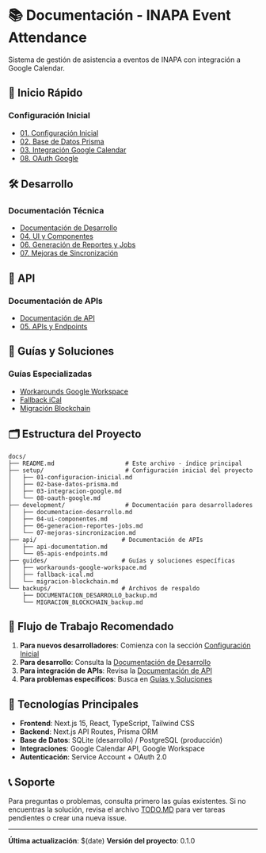 # 📚 Documentación - INAPA Event Attendance

Sistema de gestión de asistencia a eventos de INAPA con integración a Google Calendar.

## 🚀 Inicio Rápido

### Configuración Inicial
- [01. Configuración Inicial](./setup/01-configuracion-inicial.md)
- [02. Base de Datos Prisma](./setup/02-base-datos-prisma.md)
- [03. Integración Google Calendar](./setup/03-integracion-google.md)
- [08. OAuth Google](./setup/08-oauth-google.md)

## 🛠️ Desarrollo

### Documentación Técnica
- [Documentación de Desarrollo](./development/documentacion-desarrollo.md)
- [04. UI y Componentes](./development/04-ui-componentes.md)
- [06. Generación de Reportes y Jobs](./development/06-generacion-reportes-jobs.md)
- [07. Mejoras de Sincronización](./development/07-mejoras-sincronizacion.md)

## 🔌 API

### Documentación de APIs
- [Documentación de API](./api/api-documentation.md)
- [05. APIs y Endpoints](./api/05-apis-endpoints.md)

## 📖 Guías y Soluciones

### Guías Especializadas
- [Workarounds Google Workspace](./guides/workarounds-google-workspace.md)
- [Fallback iCal](./guides/fallback-ical.md)
- [Migración Blockchain](./guides/migracion-blockchain.md)

## 🗂️ Estructura del Proyecto

```
docs/
├── README.md                    # Este archivo - índice principal
├── setup/                       # Configuración inicial del proyecto
│   ├── 01-configuracion-inicial.md
│   ├── 02-base-datos-prisma.md
│   ├── 03-integracion-google.md
│   └── 08-oauth-google.md
├── development/                 # Documentación para desarrolladores
│   ├── documentacion-desarrollo.md
│   ├── 04-ui-componentes.md
│   ├── 06-generacion-reportes-jobs.md
│   └── 07-mejoras-sincronizacion.md
├── api/                        # Documentación de APIs
│   ├── api-documentation.md
│   └── 05-apis-endpoints.md
├── guides/                     # Guías y soluciones específicas
│   ├── workarounds-google-workspace.md
│   ├── fallback-ical.md
│   └── migracion-blockchain.md
└── backups/                    # Archivos de respaldo
    ├── DOCUMENTACION_DESARROLLO_backup.md
    └── MIGRACION_BLOCKCHAIN_backup.md
```

## 🎯 Flujo de Trabajo Recomendado

1. **Para nuevos desarrolladores**: Comienza con la sección [Configuración Inicial](#configuración-inicial)
2. **Para desarrollo**: Consulta la [Documentación de Desarrollo](./development/documentacion-desarrollo.md)
3. **Para integración de APIs**: Revisa la [Documentación de API](./api/api-documentation.md)
4. **Para problemas específicos**: Busca en [Guías y Soluciones](#guías-y-soluciones)

## 🔧 Tecnologías Principales

- **Frontend**: Next.js 15, React, TypeScript, Tailwind CSS
- **Backend**: Next.js API Routes, Prisma ORM
- **Base de Datos**: SQLite (desarrollo) / PostgreSQL (producción)
- **Integraciones**: Google Calendar API, Google Workspace
- **Autenticación**: Service Account + OAuth 2.0

## 📞 Soporte

Para preguntas o problemas, consulta primero las guías existentes. Si no encuentras la solución, revisa el archivo [TODO.MD](../TODO.MD) para ver tareas pendientes o crear una nueva issue.

---

**Última actualización**: $(date)
**Versión del proyecto**: 0.1.0
